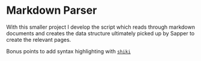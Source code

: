 # Markdown Parser

With this smaller project I develop the script which reads through markdown documents and creates the data structure ultimately picked up by Sapper to create the relevant pages.

Bonus points to add syntax highlighting with [`shiki`](https://github.com/octref/shiki)
